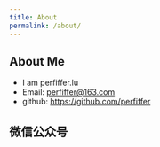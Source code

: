```yaml
---
title: About
permalink: /about/
---
```


## About Me
- I am perfiffer.lu
- Email: perfiffer@163.com
- github: https://github.com/perfiffer

## 微信公众号

